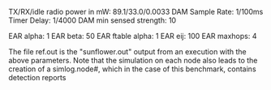 TX/RX/idle radio power in mW: 	89.1/33.0/0.0033
DAM Sample Rate:		1/100ms
Timer Delay:			1/4000
DAM min sensed strength:	10

EAR alpha:			1
EAR beta:			50
EAR ftable alpha:		1
EAR eij:			100
EAR maxhops:			4


The file ref.out is the "sunflower.out" output from an execution
with the above parameters.  Note that the simulation on each node
also leads to the creation of a simlog.node#, which in the case
of this benchmark, contains detection reports

